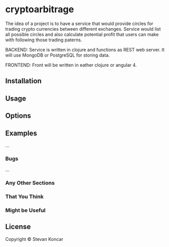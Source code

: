# cryptoarbitrage

The idea of a project is to have a service that would provide circles for trading crypto currencies between different exchanges.
Service would list all possible circles and also calculate potential profit that users can make with following those trading paterns.

BACKEND: Service is written in clojure and functions as REST web server. It will use MongoDB or PostgreSQL for storing data.

FRONTEND: Front will be written in eather clojure or angular 4.


## Installation



## Usage



## Options



## Examples

...

### Bugs

...

### Any Other Sections
### That You Think
### Might be Useful

## License

Copyright © Stevan Koncar

